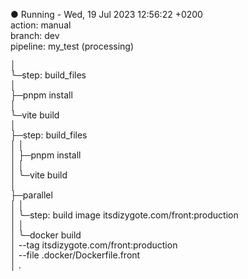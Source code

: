 <span class="running">● Running</span> -
<span class="secondary">
Wed, 19 Jul 2023 12:56:22 +0200<br>
</span>
<span class="secondary">
action: manual<br>
branch: dev<br>
</span>
pipeline: my_test
<span class="secondary">
(processing)<br>
</span>

<div class="tree">
│<br>
╰─step: build_files<br>
    <div class="level">
    │<br>
    ├─pnpm install<br>
    │<br>
    ╰─vite build
    </div>
</div>

<div class="tree">
│<br>
├─step: build_files<br>
│  │<br>
│  ├─pnpm install<br>
│  │<br>
│  ╰─vite build<br>
│<br>
├─parallel<br>
│  │<br>
│  ╰─step: build image itsdizygote.com/front:production<br>
    <div class="level">
│     │<br>
│     ╰─docker build<br>
│        --tag itsdizygote.com/front:production<br>
│        --file .docker/Dockerfile.front<br>
│        .<br>
    </div>
</div>

<style scoped lang="postcss"> 
p {
    @apply mb-0;
}
.running {
    @apply text-green-300;
}
.success {
    @apply text-blue-300;
}
.secondary {
    @apply text-gray-400;
}
.tree {
    line-height: 1rem;
}
.level {
    @apply pl-4;
}
</style>
